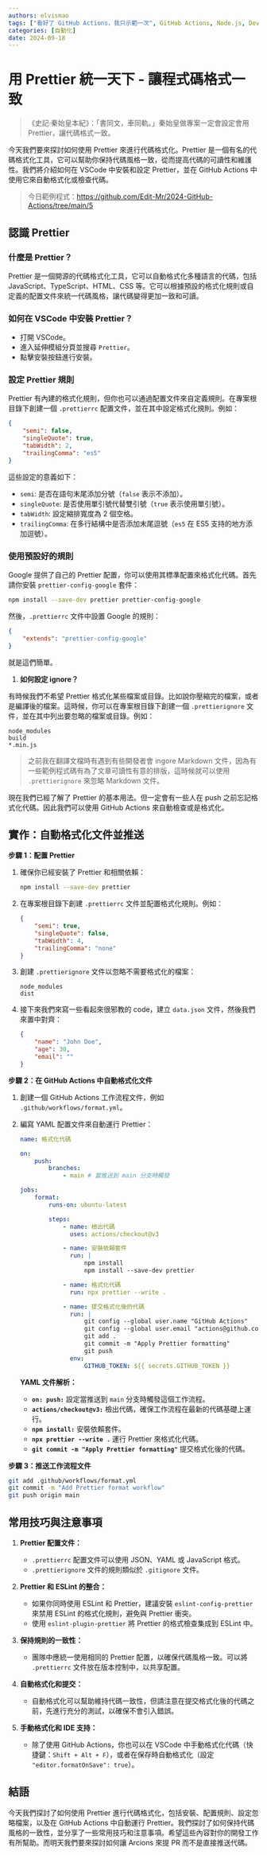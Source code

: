 ```yaml
---
authors: elvismao
tags: ["看好了 GitHub Actions，我只示範一次", GitHub Actions, Node.js, DevOps]
categories: [自動化]
date: 2024-09-18
---
```


# 用 Prettier 統一天下 - 讓程式碼格式一致

> 《史記·秦始皇本紀》：「書同文，車同軌。」秦始皇做專案一定會設定會用 Prettier，讓代碼格式一致。

今天我們要來探討如何使用 Prettier 來進行代碼格式化。Prettier 是一個有名的代碼格式化工具，它可以幫助你保持代碼風格一致，從而提高代碼的可讀性和維護性。我們將介紹如何在 VSCode 中安裝和設定 Prettier，並在 GitHub Actions 中使用它來自動格式化或檢查代碼。

> 今日範例程式：<https://github.com/Edit-Mr/2024-GitHub-Actions/tree/main/5>

## 認識 Prettier

### 什麼是 Prettier？

Prettier 是一個開源的代碼格式化工具，它可以自動格式化多種語言的代碼，包括 JavaScript、TypeScript、HTML、CSS 等。它可以根據預設的格式化規則或自定義的配置文件來統一代碼風格，讓代碼變得更加一致和可讀。

### 如何在 VSCode 中安裝 Prettier？

- 打開 VSCode。
- 進入延伸模組分頁並搜尋 `Prettier`。
- 點擊安裝按鈕進行安裝。

### 設定 Prettier 規則

Prettier 有內建的格式化規則，但你也可以通過配置文件來自定義規則。在專案根目錄下創建一個 `.prettierrc` 配置文件，並在其中設定格式化規則。例如：

```json
{
    "semi": false,
    "singleQuote": true,
    "tabWidth": 2,
    "trailingComma": "es5"
}
```

這些設定的意義如下：

- `semi`: 是否在語句末尾添加分號（`false` 表示不添加）。
- `singleQuote`: 是否使用單引號代替雙引號（`true` 表示使用單引號）。
- `tabWidth`: 設定縮排寬度為 2 個空格。
- `trailingComma`: 在多行結構中是否添加末尾逗號（`es5` 在 ES5 支持的地方添加逗號）。

### 使用預設好的規則

Google 提供了自己的 Prettier 配置，你可以使用其標準配置來格式化代碼。首先請你安裝 `prettier-config-google` 套件：

```bash
npm install --save-dev prettier prettier-config-google
```

然後，`.prettierrc` 文件中設置 Google 的規則：

```json
{
    "extends": "prettier-config-google"
}
```

就是這們簡單。

1. **如何設定 ignore？**

有時候我們不希望 Prettier 格式化某些檔案或目錄。比如說你壓縮完的檔案，或者是編譯後的檔案。這時候，你可以在專案根目錄下創建一個 `.prettierignore` 文件，並在其中列出要忽略的檔案或目錄。例如：

```
node_modules
build
*.min.js
```

> 之前我在翻譯文檔時有遇到有些開發者會 ingore Markdown 文件，因為有一些範例程式碼有為了文章可讀性有意的排版，這時候就可以使用 `.prettierignore` 來忽略 Markdown 文件。

現在我們已經了解了 Prettier 的基本用法。但一定會有一些人在 push 之前忘記格式化代碼。因此我們可以使用 GitHub Actions 來自動檢查或是格式化。

## 實作：自動格式化文件並推送

**步驟 1：配置 Prettier**

1. 確保你已經安裝了 Prettier 和相關依賴：

    ```bash
    npm install --save-dev prettier
    ```

2. 在專案根目錄下創建 `.prettierrc` 文件並配置格式化規則。例如：

    ```json
    {
        "semi": true,
        "singleQuote": false,
        "tabWidth": 4,
        "trailingComma": "none"
    }
    ```

3. 創建 `.prettierignore` 文件以忽略不需要格式化的檔案：

    ```
    node_modules
    dist
    ```

4. 接下來我們來寫一些看起來很邪教的 code，建立 `data.json` 文件，然後我們來置中對齊：

    ```json
    {
        "name": "John Doe",
        "age": 30,
        "email": ""
    }
    ```

**步驟 2：在 GitHub Actions 中自動格式化文件**

1. 創建一個 GitHub Actions 工作流程文件，例如 `.github/workflows/format.yml`。

2. 編寫 YAML 配置文件來自動運行 Prettier：

    ```yaml
    name: 格式化代碼

    on:
        push:
            branches:
                - main # 當推送到 main 分支時觸發

    jobs:
        format:
            runs-on: ubuntu-latest

            steps:
                - name: 檢出代碼
                  uses: actions/checkout@v3

                - name: 安裝依賴套件
                  run: |
                      npm install
                      npm install --save-dev prettier

                - name: 格式化代碼
                  run: npx prettier --write .

                - name: 提交格式化後的代碼
                  run: |
                      git config --global user.name "GitHub Actions"
                      git config --global user.email "actions@github.com"
                      git add .
                      git commit -m "Apply Prettier formatting"
                      git push
                  env:
                      GITHUB_TOKEN: ${{ secrets.GITHUB_TOKEN }}
    ```

    **YAML 文件解析：**

    - **`on: push:`** 設定當推送到 `main` 分支時觸發這個工作流程。
    - **`actions/checkout@v3:`** 檢出代碼，確保工作流程在最新的代碼基礎上運行。
    - **`npm install:`** 安裝依賴套件。
    - **`npx prettier --write .`** 運行 Prettier 來格式化代碼。
    - **`git commit -m "Apply Prettier formatting"`** 提交格式化後的代碼。

**步驟 3：推送工作流程文件**

```bash
git add .github/workflows/format.yml
git commit -m "Add Prettier format workflow"
git push origin main
```

## 常用技巧與注意事項

1. **Prettier 配置文件：**

    - `.prettierrc` 配置文件可以使用 JSON、YAML 或 JavaScript 格式。
    - `.prettierignore` 文件的規則類似於 `.gitignore` 文件。

2. **Prettier 和 ESLint 的整合：**

    - 如果你同時使用 ESLint 和 Prettier，建議安裝 `eslint-config-prettier` 來禁用 ESLint 的格式化規則，避免與 Prettier 衝突。
    - 使用 `eslint-plugin-prettier` 將 Prettier 的格式檢查集成到 ESLint 中。

3. **保持規則的一致性：**

    - 團隊中應統一使用相同的 Prettier 配置，以確保代碼風格一致。可以將 `.prettierrc` 文件放在版本控制中，以共享配置。

4. **自動格式化和提交：**

    - 自動格式化可以幫助維持代碼一致性，但請注意在提交格式化後的代碼之前，先進行充分的測試，以確保不會引入錯誤。

5. **手動格式化和 IDE 支持：**
    - 除了使用 GitHub Actions，你也可以在 VSCode 中手動格式化代碼（快捷鍵：`Shift + Alt + F`），或者在保存時自動格式化（設定 `"editor.formatOnSave": true`）。

## 結語

今天我們探討了如何使用 Prettier 進行代碼格式化，包括安裝、配置規則、設定忽略檔案，以及在 GitHub Actions 中自動運行 Prettier。我們探討了如何保持代碼風格的一致性，並分享了一些常用技巧和注意事項。希望這些內容對你的開發工作有所幫助。而明天我們要來探討如何讓 Arcions 來提 PR 而不是直接推送代碼。
